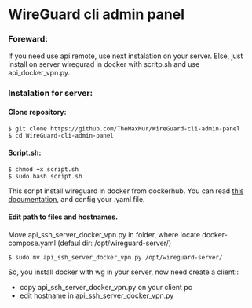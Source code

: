 # WireGuard cli admin panel

### Foreward:
If you need use api remote, use next instalation on your server. Else, just install on server wiregurad in docker with scritp.sh and use api_docker_vpn.py.

### Instalation for server:

#### Clone repository:
```
$ git clone https://github.com/TheMaxMur/WireGuard-cli-admin-panel
$ cd WireGuard-cli-admin-panel
```
#### Script.sh:

```
$ chmod +x script.sh
$ sudo bash script.sh
```

This script install wireguard in docker from dockerhub. You can read [this documentation](https://hub.docker.com/r/linuxserver/wireguard), and config your .yaml file.

#### Edit path to files and hostnames.

Move api_ssh_server_docker_vpn.py in folder, where locate docker-compose.yaml (defaul dir: /opt/wireguard-server/)
```
$ sudo mv api_ssh_server_docker_vpn.py /opt/wireguard-server/
```

So, you install docker with wg in your server, now need create a client::
* copy api_ssh_server_docker_vpn.py on your client pc
* edit hostname in api_ssh_server_docker_vpn.py

